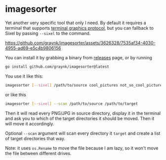 # imagesorter

Yet another very specific tool that only I need. By default it requires a terminal that supports [terminal graphics protocol](https://sw.kovidgoyal.net/kitty/graphics-protocol/),
but you can fallback to Sixel by passing `--sixel` to the command.

https://github.com/graynk/imagesorter/assets/3626328/7535af34-4030-4955-ad69-e5c4b9806156

You can install it by grabbing a binary from [releases](https://github.com/graynk/imagesorter/releases) page, or by running
```bash
go install github.com/graynk/imagesorter@latest
```

You use it like this:
```bash
imagesorter [--sixel] /path/to/source cool_pictures not_so_cool_pictures can_be_deleted
```
or like this
```bash
imagesorter [--sixel] --scan /path/to/source /path/to/target
```

Then it will read every PNG/JPG in source directory, display it in the terminal and ask you to which of the target directories it should be moved.
Then it will move it accordingly.

Optional `--scan` argument will scan every directory it `target` and create a list of target directories that way.

Note: it uses `os.Rename` to move the file because I am lazy, so it won't move the file between different drives.
